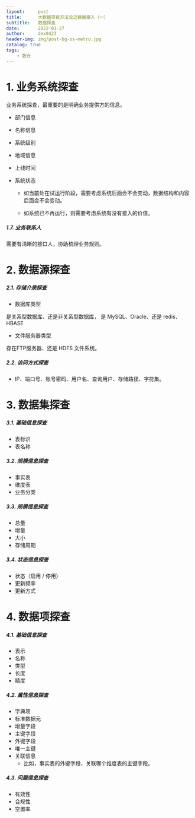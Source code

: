 ```yaml
---
layout:     post
title:      大数据项目方法论之数据接入（一）
subtitle:   数据探查
date:       2022-01-27
author:     dex0423
header-img: img/post-bg-os-metro.jpg
catalog: true
tags:
    - 数仓
---
```


# 1. 业务系统探查

业务系统探查，最重要的是明确业务提供方的信息。

- 部门信息

- 名称信息

- 系统级别

- 地域信息

- 上线时间

- 系统状态

  - 如当前处在试运行阶段，需要考虑系统后面会不会变动，数据结构和内容后面会不会变动。

  - 如系统已不再运行，则需要考虑系统有没有接入的价值。

##### 1.7. 业务联系人

需要有清晰的接口人，协助梳理业务规则。

# 2. 数据源探查

##### 2.1. 存储介质探查

- 数据库类型

是关系型数据库、还是非关系型数据库， 是 MySQL、Oracle、还是 redis、HBASE

- 文件服务器类型

存在FTP服务器、还是 HDFS 文件系统。

##### 2.2. 访问方式探查

- IP、端口号、账号密码、用户名、查询用户、存储路径、字符集。


# 3. 数据集探查

##### 3.1. 基础信息探查

- 表标识
- 表名称

##### 3.2. 规模信息探查

- 事实表
- 维度表
- 业务分类

##### 3.3. 规模信息探查

- 总量
- 增量
- 大小
- 存储周期

##### 3.4. 状态信息探查

- 状态（启用 / 停用）
- 更新频率
- 更新方式

# 4. 数据项探查

##### 4.1. 基础信息探查

- 表示
- 名称
- 类型
- 长度
- 精度

##### 4.2. 属性信息探查

- 字典项
- 标准数据元
- 增量字段
- 主键字段
- 外键字段
- 唯一主键
- 关联信息 
  - 比如，事实表的外键字段、关联哪个维度表的主键字段。

##### 4.3. 问题信息探查

- 有效性
- 合规性
- 空置率
